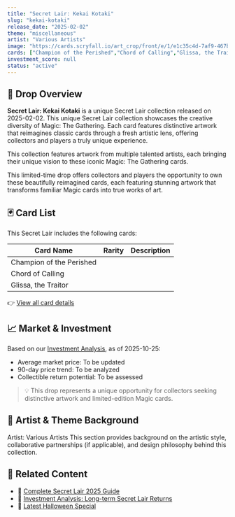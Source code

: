 ```yaml
---
title: "Secret Lair: Kekai Kotaki"
slug: "kekai-kotaki"
release_date: "2025-02-02"
theme: "miscellaneous"
artist: "Various Artists"
image: "https://cards.scryfall.io/art_crop/front/e/1/e1c35c4d-7af9-467b-ba09-eef26671641b.jpg?1741203900"
cards: ["Champion of the Perished","Chord of Calling","Glissa, the Traitor"]
investment_score: null
status: "active"
---
```


## 💠 Drop Overview
**Secret Lair: Kekai Kotaki** is a unique Secret Lair collection released on 2025-02-02. This unique Secret Lair collection showcases the creative diversity of Magic: The Gathering. Each card features distinctive artwork that reimagines classic cards through a fresh artistic lens, offering collectors and players a truly unique experience.

This collection features artwork from multiple talented artists, each bringing their unique vision to these iconic Magic: The Gathering cards.

This limited-time drop offers collectors and players the opportunity to own these beautifully reimagined cards, each featuring stunning artwork that transforms familiar Magic cards into true works of art.

## 🃏 Card List
This Secret Lair includes the following cards:

| Card Name | Rarity | Description |
|-----------|---------|-------------|
| Champion of the Perished |  |  |
| Chord of Calling |  |  |
| Glissa, the Traitor |  |  |

👉 [View all card details](/cards?drop=kekai-kotaki)

## 📈 Market & Investment
Based on our [Investment Analysis](/investment/kekai-kotaki), as of 2025-10-25:
- Average market price: To be updated
- 90-day price trend: To be analyzed
- Collectible return potential: To be assessed

> 💡 This drop represents a unique opportunity for collectors seeking distinctive artwork and limited-edition Magic cards.

## 🎨 Artist & Theme Background
Artist: Various Artists
This section provides background on the artistic style, collaborative partnerships (if applicable), and design philosophy behind this collection.

## 🔗 Related Content
- 📰 [Complete Secret Lair 2025 Guide](/news/secret-lair-2025-complete-guide)
- 💼 [Investment Analysis: Long-term Secret Lair Returns](/investment)
- 🎃 [Latest Halloween Special](/drops/secret-scare-superdrop-2025)